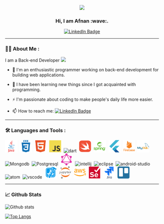 <div id="header" align="center">
  <img src="https://media.giphy.com/media/3bc9YL28QWi3pYzi1p/giphy.gif" width="200"/>
</div>
<div id="hello" align="center">
  <h3>
    Hi, I am Afnan :wave:.
  </h3>
</div>
<div id="badges" align="center">
  <a href="https://www.linkedin.com/in/alzuairafnan/">
    <img src="https://img.shields.io/badge/LinkedIn-blue?style=for-the-badge&logo=linkedin&logoColor=white" alt="LinkedIn Badge" width="130"/>
  </a>
</div>

---

### :woman_technologist: About Me :
I am a Back-end Developer <img src="https://media.giphy.com/media/WUlplcMpOCEmTGBtBW/giphy.gif" width="30"> 

- :telescope: I'm an enthusiastic programmer working on back-end development for building web applications.

- :seedling: I have been learning new things since I got acquainted with programming.

- :zap: I'm passionate about coding to make people's daily life more easier.

- :mailbox: How to reach me: <a href="https://www.linkedin.com/in/alzuairafnan/">
    <img src="https://img.shields.io/badge/LinkedIn-blue?style=for-the-badge&logo=linkedin&logoColor=white" alt="LinkedIn Badge" width="70"/>
  </a>

---

### :hammer_and_wrench: Languages and Tools :
<div>
  <img src="https://github.com/devicons/devicon/blob/master/icons/java/java-original-wordmark.svg" title="Java" alt="Java" width="40" height="40"/>&nbsp;
  <img src="https://github.com/devicons/devicon/blob/master/icons/css3/css3-plain-wordmark.svg"  title="CSS3" alt="CSS" width="40" height="40"/>&nbsp;
  <img src="https://github.com/devicons/devicon/blob/master/icons/html5/html5-original.svg" title="HTML5" alt="HTML" width="40" height="40"/>&nbsp;
  <img src="https://github.com/devicons/devicon/blob/master/icons/javascript/javascript-original.svg" title="JavaScript" alt="JavaScript" width="40" height="40"/>&nbsp;
    <img src="https://github.com/yurijserrano/Github-Profile-Readme-Logos/blob/master/programming%20languages/dart.svg" title="dart" alt="dart" width="40" height="40"/>&nbsp;
      <img src="https://github.com/devicons/devicon/blob/master/icons/swift/swift-original.svg" title="swift" alt="swift" width="40" height="40"/>&nbsp;
    <img src="https://github.com/devicons/devicon/blob/master/icons/spring/spring-original-wordmark.svg" title="Spring" alt="Spring" width="40" height="40"/>&nbsp;
  <img src="https://github.com/devicons/devicon/blob/master/icons/flutter/flutter-original.svg" title="Flutter" alt="Flutter" width="40" height="40"/>&nbsp;
  <img src="https://github.com/devicons/devicon/blob/master/icons/firebase/firebase-plain-wordmark.svg" title="Firebase" alt="Firebase" width="40" height="40"/>&nbsp;
  <img src="https://github.com/devicons/devicon/blob/master/icons/mysql/mysql-original-wordmark.svg" title="MySQL"  alt="MySQL" width="40" height="40"/>&nbsp;
    <img src="https://github.com/yurijserrano/Github-Profile-Readme-Logos/blob/master/databases/mongodb.svg" title="Mongodb" alt="Mongodb" width="40" height="40"/>&nbsp;
    <img src="https://github.com/yurijserrano/Github-Profile-Readme-Logos/blob/master/databases/postgresql.svg" title="Postgresql" alt="Postgresql" width="40" height="40"/>&nbsp;
     <img src="https://github.com/devicons/devicon/blob/master/icons/graphql/graphql-plain.svg" title="graphql" alt="graphql" width="40" height="40"/>&nbsp;
    <img src="https://github.com/yurijserrano/Github-Profile-Readme-Logos/blob/master/ides/intellij.svg" title="intellij" alt="intellij" width="40" height="40"/>&nbsp;
      <img src="https://github.com/yurijserrano/Github-Profile-Readme-Logos/blob/master/ides/eclipse.svg" title="eclipse" alt="eclipse" width="40" height="40"/>&nbsp;
        <img src="https://github.com/yurijserrano/Github-Profile-Readme-Logos/blob/master/ides/android-studio.svg" title="android-studio" alt="android-studio" width="40" height="40"/>&nbsp;
          <img src="https://github.com/yurijserrano/Github-Profile-Readme-Logos/blob/master/text%20editors/atom.svg" title="atom" alt="atom" width="40" height="40"/>&nbsp;
          <img src="https://github.com/yurijserrano/Github-Profile-Readme-Logos/blob/master/text%20editors/vscode.svg" title="vscode" alt="vscode" width="40" height="40"/>&nbsp;
        <img src="https://github.com/devicons/devicon/blob/master/icons/xcode/xcode-plain.svg" title="xcode"  alt="xcode" width="40" height="40"/>&nbsp;
            <img src="https://github.com/devicons/devicon/blob/master/icons/jupyter/jupyter-original-wordmark.svg" title="jupyter" alt="jupyter" width="40" height="40"/>&nbsp;
  <img src="https://github.com/devicons/devicon/blob/master/icons/amazonwebservices/amazonwebservices-plain-wordmark.svg" title="AWS" alt="AWS" width="40" height="40"/>&nbsp;
    <img src="https://github.com/devicons/devicon/blob/master/icons/selenium/selenium-original.svg" title="selenium" alt="selenium" width="40" height="40"/>&nbsp;
    <img src="https://github.com/devicons/devicon/blob/master/icons/jira/jira-original-wordmark.svg" title="Jira"  alt="Jira" width="40" height="40"/>&nbsp;
      <img src="https://github.com/devicons/devicon/blob/master/icons/trello/trello-plain.svg" title="Trello"  alt="Trello" width="40" height="40"/>&nbsp;
</div>

---
### :chart_with_upwards_trend: Github Stats 
![Github stats](https://github-readme-stats.vercel.app/api?username=Afn4nz&theme=tokyonight&show_icons=true&count_private=true)

[![Top Langs](https://github-readme-stats.vercel.app/api/top-langs/?username=Afn4nz&theme=tokyonight&layout=compact)](https://github.com/yushi1007)
